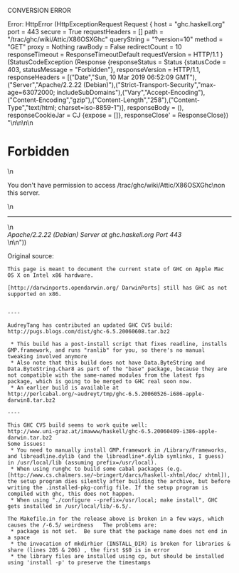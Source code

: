 CONVERSION ERROR

Error: HttpError (HttpExceptionRequest Request {
  host                 = "ghc.haskell.org"
  port                 = 443
  secure               = True
  requestHeaders       = []
  path                 = "/trac/ghc/wiki/Attic/X86OSXGhc"
  queryString          = "?version=10"
  method               = "GET"
  proxy                = Nothing
  rawBody              = False
  redirectCount        = 10
  responseTimeout      = ResponseTimeoutDefault
  requestVersion       = HTTP/1.1
}
 (StatusCodeException (Response {responseStatus = Status {statusCode = 403, statusMessage = "Forbidden"}, responseVersion = HTTP/1.1, responseHeaders = [("Date","Sun, 10 Mar 2019 06:52:09 GMT"),("Server","Apache/2.2.22 (Debian)"),("Strict-Transport-Security","max-age=63072000; includeSubDomains"),("Vary","Accept-Encoding"),("Content-Encoding","gzip"),("Content-Length","258"),("Content-Type","text/html; charset=iso-8859-1")], responseBody = (), responseCookieJar = CJ {expose = []}, responseClose' = ResponseClose}) "<!DOCTYPE HTML PUBLIC \"-//IETF//DTD HTML 2.0//EN\">\n<html><head>\n<title>403 Forbidden</title>\n</head><body>\n<h1>Forbidden</h1>\n<p>You don't have permission to access /trac/ghc/wiki/Attic/X86OSXGhc\non this server.</p>\n<hr>\n<address>Apache/2.2.22 (Debian) Server at ghc.haskell.org Port 443</address>\n</body></html>\n"))

Original source:

```trac
This page is meant to document the current state of GHC on Apple Mac OS X on Intel x86 hardware.

[http://darwinports.opendarwin.org/ DarwinPorts] still has GHC as not supported on x86.


----

AudreyTang has contributed an updated GHC CVS build:
http://pugs.blogs.com/dist/ghc-6.5.20060608.tar.bz2

 * This build has a post-install script that fixes readline, installs GMP.framework, and runs "ranlib" for you, so there's no manual tweaking involved anymore
 * Also note that this build does not have Data.ByteString and Data.ByteString.Char8 as part of the "base" package, because they are not compatible with the same-named modules from the latest fps package, which is going to be merged to GHC real soon now.
 * An earlier build is available at http://perlcabal.org/~audreyt/tmp/ghc-6.5.20060526-i686-apple-darwin8.tar.bz2

----

This GHC CVS build seems to work quite well:
http://www.uni-graz.at/imawww/haskell/ghc-6.5.20060409-i386-apple-darwin.tar.bz2
Some issues:
 * You need to manually install GMP.framework in /Library/Frameworks, and libreadline.dylib (and the libreadline*.dylib symlinks, I guess) in /usr/local/lib (assuming prefix=/usr/local).
 * When using runghc to build some cabal packages (e.g. [http://www.cs.chalmers.se/~bringert/darcs/haskell-xhtml/doc/ xhtml]), the setup program dies silently after building the archive, but before writing the .installed-pkg-config file. If the setup program is compiled with ghc, this does not happen.
 * When using "./configure --prefix=/usr/local; make install", GHC gets installed in /usr/local/lib/-6.5/.

The Makefile.in for the release above is broken in a few ways, which causes the /-6.5/ weirdness   The problems are:
 * package is not set.  Be sure that the package name does not end in a space
 * the invocation of mkdirhier (INSTALL_DIR) is broken for libraries & share (lines 205 & 206) , the first $$0 is in error
 * the library files are installed using cp, but should be installed using 'install -p' to preserve the timestamps

```
